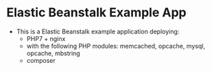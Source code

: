 # Elastic Beanstalk Example App

* This is a Elastic Beanstalk example application deploying:
  * PHP7 + nginx
  * with the following PHP modules: memcached, opcache, mysql, opcache, mbstring
  * composer
